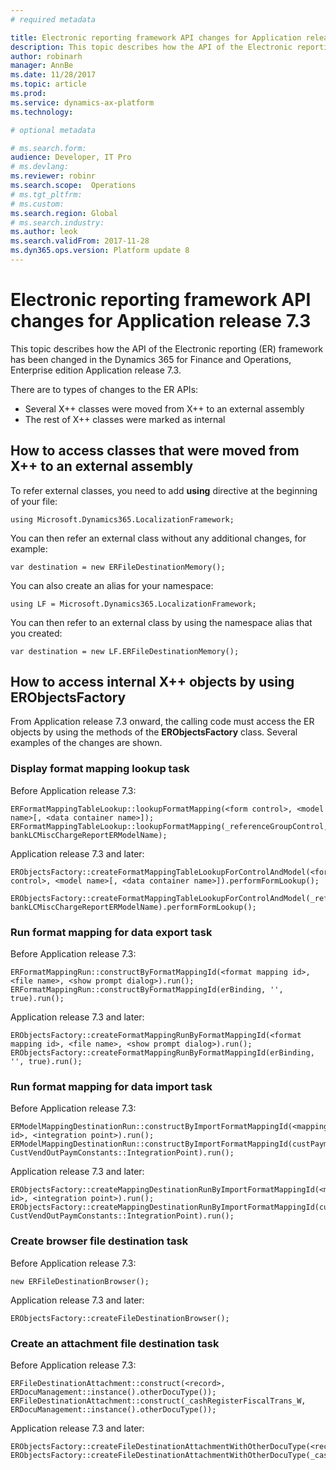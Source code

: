 ```yaml
---
# required metadata

title: Electronic reporting framework API changes for Application release 7.3
description: This topic describes how the API of the Electronic reporting (ER) framework has been changed in the Dynamics 365 for Finance and Operations, Enterprise edition Application release 7.3.
author: robinarh
manager: AnnBe
ms.date: 11/28/2017
ms.topic: article
ms.prod: 
ms.service: dynamics-ax-platform
ms.technology: 

# optional metadata

# ms.search.form:  
audience: Developer, IT Pro
# ms.devlang: 
ms.reviewer: robinr
ms.search.scope:  Operations
# ms.tgt_pltfrm: 
# ms.custom: 
ms.search.region: Global 
# ms.search.industry: 
ms.author: leok
ms.search.validFrom: 2017-11-28
ms.dyn365.ops.version: Platform update 8
---
```


# Electronic reporting framework API changes for Application release 7.3

This topic describes how the API of the Electronic reporting (ER) framework has been changed in the Dynamics 365 for Finance and Operations, Enterprise edition Application release 7.3.

There are to types of changes to the ER APIs:
- Several X++ classes were moved from X++ to an external assembly
- The rest of X++ classes were marked as internal

## How to access classes that were moved from X++ to an external assembly

To refer external classes, you need to add **using** directive at the beginning of your file:

    using Microsoft.Dynamics365.LocalizationFramework;

You can then refer an external class without any additional changes, for example:

    var destination = new ERFileDestinationMemory();

You can also create an alias for your namespace:

    using LF = Microsoft.Dynamics365.LocalizationFramework;

You can then refer to an external class by using the namespace alias that you created:

    var destination = new LF.ERFileDestinationMemory();

## How to access internal X++ objects by using ERObjectsFactory

From Application release 7.3 onward, the calling code must access the ER objects by using the methods of the **ERObjectsFactory** class. Several examples of the changes are shown.

### Display format mapping lookup task

Before Application release 7.3:

    ERFormatMappingTableLookup::lookupFormatMapping(<form control>, <model name>[, <data container name>]);
    ERFormatMappingTableLookup::lookupFormatMapping(_referenceGroupControl, bankLCMiscChargeReportERModelName);

Application release 7.3 and later:

    ERObjectsFactory::createFormatMappingTableLookupForControlAndModel(<form control>, <model name>[, <data container name>]).performFormLookup();

    ERObjectsFactory::createFormatMappingTableLookupForControlAndModel(_referenceGroupControl, bankLCMiscChargeReportERModelName).performFormLookup();

### Run format mapping for data export task

Before Application release 7.3:

    ERFormatMappingRun::constructByFormatMappingId(<format mapping id>, <file name>, <show prompt dialog>).run();
    ERFormatMappingRun::constructByFormatMappingId(erBinding, '', true).run();

Application release 7.3 and later:

    ERObjectsFactory::createFormatMappingRunByFormatMappingId(<format mapping id>, <file name>, <show prompt dialog>).run();
    ERObjectsFactory::createFormatMappingRunByFormatMappingId(erBinding, '', true).run();

### Run format mapping for data import task

Before Application release 7.3:

    ERModelMappingDestinationRun::constructByImportFormatMappingId(<mapping id>, <integration point>).run();
    ERModelMappingDestinationRun::constructByImportFormatMappingId(custPaymModeTable.ERModelMappingTable, CustVendOutPaymConstants::IntegrationPoint).run();

Application release 7.3 and later:

    ERObjectsFactory::createMappingDestinationRunByImportFormatMappingId(<mapping id>, <integration point>).run();
    ERObjectsFactory::createMappingDestinationRunByImportFormatMappingId(custPaymModeTable.ERModelMappingTable, CustVendOutPaymConstants::IntegrationPoint).run();

### Create browser file destination task

Before Application release 7.3:

    new ERFileDestinationBrowser();

Application release 7.3 and later:

    ERObjectsFactory::createFileDestinationBrowser();

### Create an attachment file destination task

Before Application release 7.3:

    ERFileDestinationAttachment::construct(<record>, ERDocuManagement::instance().otherDocuType());
    ERFileDestinationAttachment::construct(_cashRegisterFiscalTrans_W, ERDocuManagement::instance().otherDocuType());

Application release 7.3 and later:

    ERObjectsFactory::createFileDestinationAttachmentWithOtherDocuType(<record>);
    ERObjectsFactory::createFileDestinationAttachmentWithOtherDocuType(_cashRegisterFiscalTrans_W);
